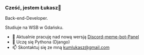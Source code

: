 ### Cześć, jestem Łukasz👋
Back-end-Developer.


Studiuje na WSB w Gdańsku.

- 🔭 Aktualnie pracuję nad nową wersją [Discord-meme-bot-Panel](https://github.com/Gaway-Code/Discord-meme-bot-Panel)
- 🌱 Uczę się Pythona (Django)
- 📫 Skontaktuj się ze mną kumlukasz@gmail.com
